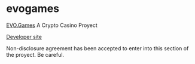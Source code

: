 # evogames
[EVO.Games](https://evo.games) A Crypto Casino Proyect

[Developer site](https://dev.evo.games)

Non-disclosure agreement has been accepted to enter into this section of the proyect. Be careful.
